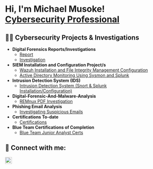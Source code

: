  <h1>Hi, I'm Michael Musoke! <br/><a href="https://www.linkedin.com/in/michael-musoke/">Cybersecurity Professional</a></h1>
<h2>👨‍💻 Cybersecurity Projects & Investigations</h2>

- <b>Digital Forensics Reports/Investigations</b>
  - [Report](https://github.com/Muts256/Digital-Forensics)
  - [Investigation](https://github.com/Muts256/Security_Onion-Investigation)
- <b>SIEM Installation and Configuration Project/s</b>
  - [Wazuh Installation and File Integrity Management Configuration](https://github.com/Muts256/SIEM_Wazuh)
  - [Active Directory Monitoring Using Sysmon and Splunk](https://github.com/Muts256/Active-Directory-Attack)
- <b>Intrusion Detection System (IDS)</b>
  - [Intrusion Detection System (Snort & Splunk Installation/Configuration)](https://github.com/Muts256/IDS)
- <b>Digital-Forensic-And-Malware-Analysis</b>
  - [REMnux PDF Investigation](https://github.com/Muts256/Suspicious-PDF)
- <b>Phishing Email Analysis</b>
  - [Investigating Suspicious Emails](https://github.com/Muts256/Email-Analysis)
- <b>Certifications To-date</b>
  - [Certifications](https://github.com/Muts256/Certifications)
- <b>Blue Team Certifications of Completion</b>
  - [Blue Team Junior Analyst Certs](https://github.com/Muts256/Blue-Team-Certs)



<h2> 🤳 Connect with me:</h2>

[<img align="left" alt="michael-musoke | LinkedIn" width="22px" src="https://cdn.jsdelivr.net/npm/simple-icons@v3/icons/linkedin.svg" />][linkedin]

[linkedin]: https://linkedin.com/in/michael-musoke

<!--
**Muts256/Muts256** is a ✨ _special_ ✨ repository because its `README.md` (this file) appears on your GitHub profile.

Here are some ideas to get you started:

- 🔭 I’m currently working on ...
- 🌱 I’m currently learning ...
- 👯 I’m looking to collaborate on ...
- 🤔 I’m looking for help with ...
- 💬 Ask me about ...
- 📫 How to reach me: ...
- 😄 Pronouns: ...
- ⚡ Fun fact: ...
-->
